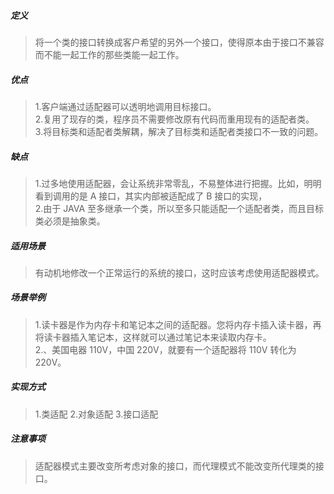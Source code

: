 ##### 定义
>将一个类的接口转换成客户希望的另外一个接口，使得原本由于接口不兼容而不能一起工作的那些类能一起工作。
##### 优点
>1.客户端通过适配器可以透明地调用目标接口。
<br>2.复用了现存的类，程序员不需要修改原有代码而重用现有的适配者类。
<br>3.将目标类和适配者类解耦，解决了目标类和适配者类接口不一致的问题。
##### 缺点
>1.过多地使用适配器，会让系统非常零乱，不易整体进行把握。比如，明明看到调用的是 A 接口，其实内部被适配成了 B 接口的实现，
<br>2.由于 JAVA 至多继承一个类，所以至多只能适配一个适配者类，而且目标类必须是抽象类。
##### 适用场景
>有动机地修改一个正常运行的系统的接口，这时应该考虑使用适配器模式。
##### 场景举例
>1.读卡器是作为内存卡和笔记本之间的适配器。您将内存卡插入读卡器，再将读卡器插入笔记本，这样就可以通过笔记本来读取内存卡。
<br>2.、美国电器 110V，中国 220V，就要有一个适配器将 110V 转化为 220V。
##### 实现方式
>1.类适配 2.对象适配 3.接口适配
##### 注意事项
>适配器模式主要改变所考虑对象的接口，而代理模式不能改变所代理类的接口。